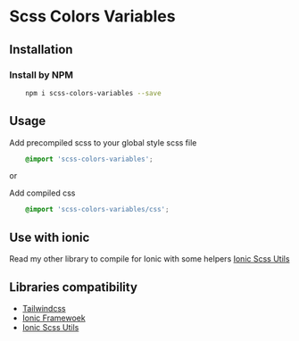 # Scss Colors Variables

## Installation

### Install by NPM

``` bash
    npm i scss-colors-variables --save
```

## Usage

Add precompiled scss to your global style scss file

``` scss
    @import 'scss-colors-variables';
```  

or

Add compiled css

``` scss
    @import 'scss-colors-variables/css';
```  

## Use with ionic

Read my other library to compile  for Ionic with some helpers [Ionic Scss Utils](https://github.com/danilozano413/ionic-scss-utils)

## Libraries compatibility

* [Tailwindcss](https://tailwindcss.com/)
* [Ionic Framewoek](https://ionicframework.com/)
* [Ionic Scss Utils](https://github.com/danilozano413/ionic-scss-utils)
